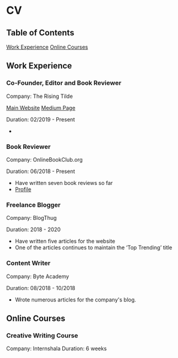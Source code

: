 # CV

## Table of Contents

[Work Experience](https://fresherfries.github.io/CV-writing#Work-Experience)
[Online Courses](https://fresherfries.github.io/CV-writing#Online-Courses)

## Work Experience

### Co-Founder, Editor and Book Reviewer
Company: The Rising Tilde

[Main Website](https://therisingtilde.com/)
[Medium Page](https://medium.com/the-rising-tilde)

Duration: 02/2019 - Present

- 

### Book Reviewer
Company: OnlineBookClub.org

Duration: 06/2018 - Present

- Have written seven book reviews so far
- [Profile](https://onlinebookclub.org/reviews/by-alena-surya.html)


### Freelance Blogger
Company: BlogThug

Duration: 2018 - 2020

- Have written five articles for the website
- One of the articles continues to maintain the ‘Top Trending’ title

### Content Writer
Company: Byte Academy

Duration: 08/2018 - 10/2018

- Wrote numerous articles for the company's blog.

## Online Courses

### Creative Writing Course
Company: Internshala
Duration: 6 weeks